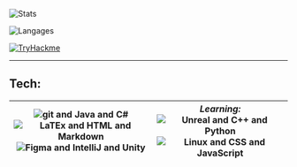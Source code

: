![Stats](https://github-readme-stats.vercel.app/api?username=Proliecan&hide=stars,issues&count_private=true&show_icons=true&hide_border=true&bg_color=0d1117&title_color=3896ff&text_color=c9d1d9&custom_title=Proliecan's+Stats:)

![Langages](https://github-readme-stats.vercel.app/api/top-langs?username=Proliecan&hide_border=true&bg_color=0d1117&title_color=3896ff&text_color=c9d1d9&custom_title=Languages:&langs_count=10&layout=compact&card_width=445&exclude_repo=LaTeX-Template-DHBW-PA)

[![TryHackme](https://tryhackme-badges.s3.amazonaws.com/proliecan.png)](https://tryhackme.com/p/proliecan)

---
<h2>Tech:</h2>

<img src="https://skillicons.dev/icons?i=git,java,cs" alt="git and Java and C#"><br><img src="https://skillicons.dev/icons?i=latex,html,md" alt="LaTEx and HTML and Markdown"><br><img src="https://skillicons.dev/icons?i=figma,idea,unity" alt="Figma and IntelliJ and Unity"><!-- vscode -->| <em>Learning:</em><br><img src="https://skillicons.dev/icons?i=unreal,cpp,py" alt="Unreal and C++ and Python"><br><img src="https://skillicons.dev/icons?i=linux,css,js" alt="Linux and CSS and JavaScript"><!-- bash,css -->
-|-

